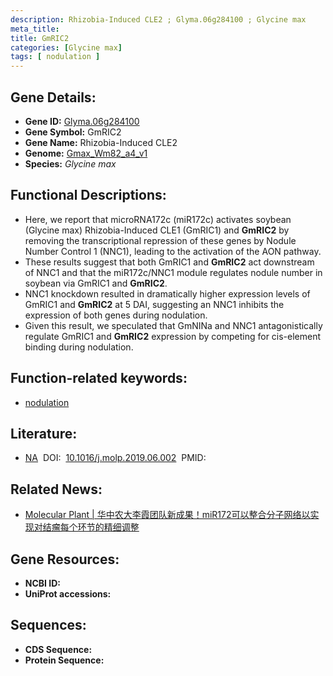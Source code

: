 ```yaml
---
description: Rhizobia-Induced CLE2 ; Glyma.06g284100 ; Glycine max
meta_title:
title: GmRIC2
categories: [Glycine max]
tags: [ nodulation ]
---
```


## Gene Details:
- **Gene ID:**	[Glyma.06g284100](https://ensembl.gramene.org/Triticum_aestivum/Gene/Summary?g=Glyma.06g284100)
- **Gene Symbol:** GmRIC2
- **Gene Name:** Rhizobia-Induced CLE2
- **Genome:** [Gmax_Wm82_a4_v1](https://phytozome-next.jgi.doe.gov/info/Gmax_Wm82_a4_v1)
- **Species:** *Glycine max*

## Functional Descriptions:
   - Here, we report that microRNA172c (miR172c) activates soybean (Glycine max) Rhizobia-Induced CLE1 (GmRIC1) and **GmRIC2** by removing the transcriptional repression of these genes by Nodule Number Control 1 (NNC1), leading to the activation of the AON pathway.
   - These results suggest that both GmRIC1 and **GmRIC2** act downstream of NNC1 and that the miR172c/NNC1 module regulates nodule number in soybean via GmRIC1 and **GmRIC2**.
   - NNC1 knockdown resulted in dramatically higher expression levels of GmRIC1 and **GmRIC2** at 5 DAI, suggesting an NNC1 inhibits the expression of both genes during nodulation.
   - Given this result, we speculated that GmNINa and NNC1 antagonistically regulate GmRIC1 and **GmRIC2** expression by competing for cis-element binding during nodulation.

## Function-related keywords:
   - [nodulation](/tags/nodulation/)

## Literature:
   - [NA]( https://www.sciencedirect.com/science/article/pii/S1674205219302035)&nbsp;&nbsp;DOI:&nbsp;&nbsp;[10.1016/j.molp.2019.06.002](https://www.sciencedirect.com/science/article/pii/S1674205219302035)&nbsp;&nbsp;PMID:&nbsp;&nbsp;[](https://pubmed.ncbi.nlm.nih.gov//)

## Related News:
   - [Molecular Plant | 华中农大李霞团队新成果！miR172可以整合分子网络以实现对结瘤每个环节的精细调整](https://mp.weixin.qq.com/s?__biz=Mzg3MDEwNDEyMg==&mid=2247484799&idx=2&sn=647cecc3fd36261b0f6744fb85c9150e&chksm=ce93a82af9e4213c938eab5cee8ade1a853bdd54e873265955da9f4202d714f9b846205eaa88&scene=27#wechat_redirect)

## Gene Resources:
- **NCBI ID:**  [](https://www.ncbi.nlm.nih.gov/gene/?term=)
- **UniProt accessions:** [](https://www.uniprot.org/uniprotkb//entry)



## Sequences:
- **CDS Sequence:**
- **Protein Sequence:**
